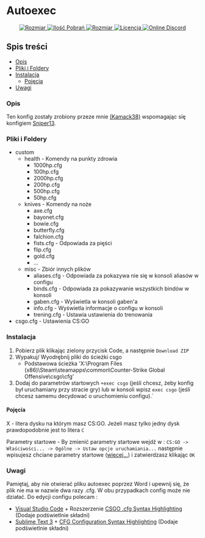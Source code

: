 # Autoexec

<p align="center">
    <a title="Rozmiar Repozytorium" href="https://github.com/kamack38/csgo-config/releases" target="_blank">
        <img src="https://img.shields.io/github/v/release/kamack38/csgo-config?label=Wydanie&style=flat-square" alt="Rozmiar" />
  </a>
    <a title="Pobrania" href="https://github.com/kamack38/csgo-config/releases" target="_blank">
        <img src="https://img.shields.io/github/downloads/kamack38/csgo-config/total?label=Pobrania&style=flat-square" alt="Ilość Pobrań" />
    </a>
    <a title="Rozmiar Repozytorium" href="https://github.com/kamack38/csgo-config/find/main" target="_blank">
        <img src="https://img.shields.io/github/repo-size/kamack38/csgo-config?label=Rozmiar&style=flat-square" alt="Rozmiar" />
    </a>
    <a title="Licencja" href="https://github.com/kamack38/csgo-config/blob/main/LICENSE" target="_blank">
        <img src="https://img.shields.io/github/license/kamack38/csgo-config?label=Licencja&style=flat-square" alt="Licencja" />
    </a>
    <a title="Discord" href="https://discord.gg/sd62gjV" target="_blank">
        <img src="https://img.shields.io/discord/433614342777208843?label=Discord&style=flat-square" alt="Online Discord">
    </a>
</p>

## Spis treści

- [Opis](#opis)
- [Pliki i Foldery](#pliki-i-foldery)
- [Instalacja](#instalacja)
    - [Pojęcia](#poj)
- [Uwagi](#uwagi)

### Opis
Ten konfig zostały zrobiony przeze mnie [(Kamack38)](https://www.youtube.com/channel/UCyO3DTKTf_agdJjB-dUQ0QA) wspomagając się konfigiem [Sniper13](https://github.com/XIIIG/CS-GO-Config/).

### Pliki i Foldery

- custom
    - health - Komendy na punkty zdrowia
        - 1000hp.cfg
        - 100hp.cfg
        - 2000hp.cfg
        - 200hp.cfg
        - 500hp.cfg
        - 50hp.cfg
    - knives - Komendy na noże
        - axe.cfg
        - bayonet.cfg
        - bowie.cfg
        - butterfly.cfg
        - falchion.cfg
        - fists.cfg - Odpowiada za pięści
        - flip.cfg
        - gold.cfg
        - ...
    - misc - Zbiór innych plików
        - aliases.cfg - Odpowiada za pokazywa nie się w konsoli aliasów w configu
        - binds.cfg - Odpowiada za pokazywanie wszystkich bindów w konsoli
        - gaben.cfg - Wyświetla w konsoli gaben'a
        - info.cfg - Wyświetla informacje o configu w konsoli
        - trening.cfg - Ustawia ustawienia do trenowania
- csgo.cfg - Ustawienia CS:GO

### Instalacja

1. Pobierz plik klikając zielony przycisk Code, a następnie `Download ZIP`
2. Wypakuj/ Wyodrębnij pliki do ścieżki csgo
    - Podstawowa ścieżka 'X:\Program Files (x86)\Steam\steamapps\common\Counter-Strike Global Offensive\csgo\cfg'
3. Dodaj do parametrów startowych `+exec csgo` (jeśli chcesz, żeby konfig był uruchamiany przy stracie gry) lub w konsoli wpisz `exec csgo` (jeśli chcesz samemu decydować o uruchomieniu configu).`

#### Pojęcia
X - litera dysku na którym masz CS:GO. Jeżeli masz tylko jedny dysk prawdopodobnie jest to litera `C`

Parametry startowe - By zmienić parametry startowe wejdź w : `CS:GO -> Właściwości... -> Ogólne -> Ustaw opcje uruchamiania...` następnie wpisujesz chciane parametry startowe ([więcej...](https://sniper13.pl/csgo-parametry-startowe/)) i zatwierdzasz klikając `OK`

### Uwagi
Pamiętaj, aby nie otwierać pliku autoexec poprzez Word i upewnij się, że plik nie ma w nazwie dwa razy .cfg. W obu przypadkach config może nie działać. Do edycji configu polecam :

- [Visual Studio Code](https://code.visualstudio.com/) + Rozszerzenie [CSGO .cfg Syntax Highlighting](https://marketplace.visualstudio.com/items?itemName=dirt-lxiv.language-csgo-cfg) (Dodaje podświetlnie składni)
- [Sublime Text 3](https://www.sublimetext.com/3) + [CFG Configuration Syntax Highlighting](https://packagecontrol.io/packages/CFG%20Configuration%20Syntax%20Highlighting) (Dodaje podświetlnie składni)